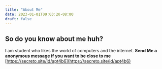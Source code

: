 ```yaml
---
title: "About Me"
date: 2023-01-01T09:03:20-08:00
draft: false
---
```

## So do you know about me huh?

I am student who likes the world of computers and the internet.
**Send Me a anonymous message if you want to be close to me**
[https://secreto.site/id/apt4b6](https://secreto.site/id/apt4b6)

